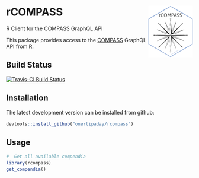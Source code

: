 
# rCOMPASS <img src="docs/images/logo.png" align="right" alt="" width="120" />

R Client for the COMPASS GraphQL API

This package provides access to the
[COMPASS](https://compass-.readthedocs.io/en/latest/index.html) GraphQL
API from R.

## Build Status

[![Travis-CI Build
Status](https://travis-ci.com/onertipaday/rcompass.svg?branch=master)](https://travis-ci.com/onertipaday/rcompass)

## Installation

The latest development version can be installed from github:

``` r
devtools::install_github("onertipaday/rcompass")
```

## Usage

``` r
#  Get all available compendia
library(rcompass)
get_compendia()
```
